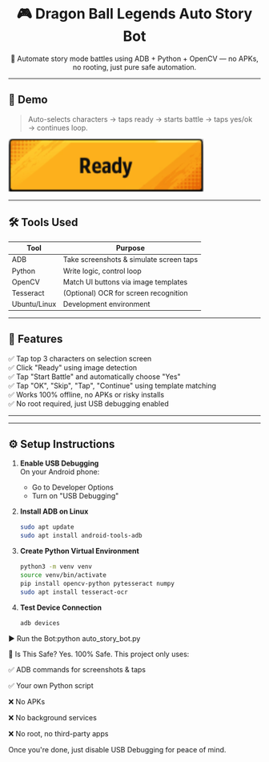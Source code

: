<h1 align="center">🎮 Dragon Ball Legends Auto Story Bot</h1>
<p align="center">
  🤖 Automate story mode battles using ADB + Python + OpenCV — no APKs, no rooting, just pure safe automation.
</p>

---

## 📸 Demo

> Auto-selects characters → taps ready → starts battle → taps yes/ok → continues loop.

![screenshot](./templates/ready.png)

---

## 🛠 Tools Used

| Tool         | Purpose                                |
|--------------|----------------------------------------|
| ADB          | Take screenshots & simulate screen taps |
| Python       | Write logic, control loop               |
| OpenCV       | Match UI buttons via image templates    |
| Tesseract    | (Optional) OCR for screen recognition   |
| Ubuntu/Linux | Development environment                 |

---

## 🚀 Features

✅ Tap top 3 characters on selection screen  
✅ Click "Ready" using image detection  
✅ Tap "Start Battle" and automatically choose "Yes"  
✅ Tap "OK", "Skip", "Tap", "Continue" using template matching  
✅ Works 100% offline, no APKs or risky installs  
✅ No root required, just USB debugging enabled

---


---

## ⚙️ Setup Instructions

1. **Enable USB Debugging**  
   On your Android phone:
   - Go to Developer Options
   - Turn on "USB Debugging"

2. **Install ADB on Linux**
   ```bash
   sudo apt update
   sudo apt install android-tools-adb

3. **Create Python Virtual Environment**
   ```bash
   python3 -m venv venv
   source venv/bin/activate
   pip install opencv-python pytesseract numpy
   sudo apt install tesseract-ocr

4. **Test Device Connection**
   ```bash
   adb devices

▶️ Run the Bot:python auto_story_bot.py

🔐 Is This Safe?
Yes. 100% Safe.
This project only uses:

✅ ADB commands for screenshots & taps

✅ Your own Python script

❌ No APKs

❌ No background services

❌ No root, no third-party apps

Once you're done, just disable USB Debugging for peace of mind.
 

